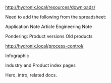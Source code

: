 http://hydronix.local/resources/downloads/

Need to add the following from the spreadsheet:

Application Note
Article
Engineering Note

Pondering:
Product versions
Old products



http://hydronix.local/process-control/

Infographic


Industry and Product index pages

Hero, intro, related docs.
